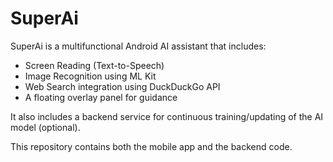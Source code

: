 # SuperAi

SuperAi is a multifunctional Android AI assistant that includes:
- Screen Reading (Text-to-Speech)
- Image Recognition using ML Kit
- Web Search integration using DuckDuckGo API
- A floating overlay panel for guidance

It also includes a backend service for continuous training/updating of the AI model (optional).

This repository contains both the mobile app and the backend code.
